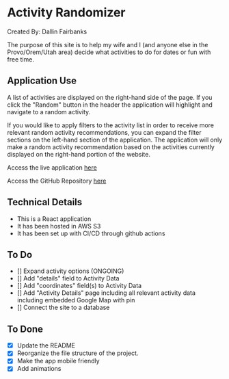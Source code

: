 # Activity Randomizer

Created By: Dallin Fairbanks

The purpose of this site is to help my wife and I (and anyone else in the Provo/Orem/Utah area) decide what activities to do for dates or fun with free time.

## Application Use

A list of activities are displayed on the right-hand side of the page. If you click the "Random" button in the header the application will highlight and navigate to a random activity.

If you would like to apply filters to the activity list in order to receive more relevant random activity recommendations, you can expand the filter sections on the left-hand section of the application. The application will only make a random activity recommendation based on the activities currently displayed on the right-hand portion of the website.

Access the live application [here](http://activity-randomizer-bucket.s3-website-us-east-1.amazonaws.com/)

Access the GitHub Repository [here](https://github.com/dallin35/activity-randomizer)

## Technical Details

* This is a React application
* It has been hosted in AWS S3
* It has been set up with CI/CD through github actions

## To Do

* [] Expand activity options (ONGOING)
* [] Add "details" field to Activity Data
* [] Add "coordinates" field(s) to Activity Data
* [] Add "Activity Details" page including all relevant activity data including embedded  Google Map with pin
* [] Connect the site to a database

## To Done

* [x] Update the README
* [x] Reorganize the file structure of the project.
* [x] Make the app mobile friendly
* [x] Add animations
